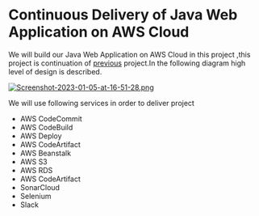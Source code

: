 # Continuous Delivery of Java Web Application on AWS Cloud

We will build our Java Web Application on AWS Cloud in this project ,this project is continuation of [previous](https://github.com/hacizeynal/Continuous-Integration-on-AWS-Cloud) project.In the following diagram high level of design is described.

[![Screenshot-2023-01-05-at-16-51-28.png](https://i.postimg.cc/dQ7ZffJv/Screenshot-2023-01-05-at-16-51-28.png)](https://postimg.cc/jCbjwZWk)

We will use following services in order to deliver project

* AWS CodeCommit
* AWS CodeBuild
* AWS Deploy
* AWS CodeArtifact
* AWS Beanstalk
* AWS S3
* AWS RDS
* AWS CodeArtifact
* SonarCloud
* Selenium 
* Slack

